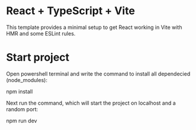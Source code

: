 # React + TypeScript + Vite

This template provides a minimal setup to get React working in Vite with HMR and some ESLint rules.

# Start project

Open powershell terminal and write the command to install all dependecied (node_modules):

npm install

Next run the command, which will start the project on localhost and a random port:

npm run dev
